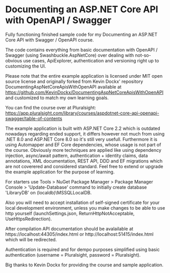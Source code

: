 # Documenting an ASP.NET Core API with OpenAPI / Swagger
Fully functioning finished sample code for my Documenting an ASP.NET Core API with Swagger / OpenAPI course.  

The code contains everything from basic documentation with OpenAPI / Swagger (using Swashbuckle.AspNetCore) over dealing with not-so-obvious use cases, ApiExplorer, authentication and versioning right up to customizing the UI.

Please note that the entire example application is licensed under MIT open source license and originally forked from Kevin Dockx' repository DocumentingAspNetCoreApisWithOpenAPI available at https://github.com/KevinDockx/DocumentingAspNetCoreApisWithOpenAPI and customized to match my own learning goals.

You can find the course over at Pluralsight: https://app.pluralsight.com/library/courses/aspdotnet-core-api-openapi-swagger/table-of-contents

The example application is built with ASP.NET Core 2.2 which is outdated nowadays regarding ended support, it differs however not much from using .NET 8.0 and ASP.NET Core 8.0 so it's still very usefull. Furthermore it is using Automapper and EF Core dependencies, whose usage is not part of the course. Obviously more techniques are applied like using dependency injection, async/await pattern, authentication + identity claims, data annotations, XML documentation, REST API, DDD and EF migrations which are not coverered and considered standard. Feel free to extend or upgrade the example application for the purpose of learning.

For starters use Tools > NuGet Package Manager > Package Manager Console > 'Update-Database' command to initially create database 'LibraryDB' on (localdb)\MSSQLLocalDB.

Also you will need to accept installation of self-signed certificate for your local development environment, unless you make changes to be able to use http yourself (launchSettings.json, ReturnHttpNotAcceptable, UseHttpsRedirection). 

After compilation API documentation should be avalailable at https://localhost:44305/index.html or http://localhost:51415/index.html which will be redirected. 

Authentication is required and for dempo purposes simplified using basic authentication (username = Pluralsight, password = Pluralsight).

Big thanks to Kevin Dockx for providing the course and sample application.